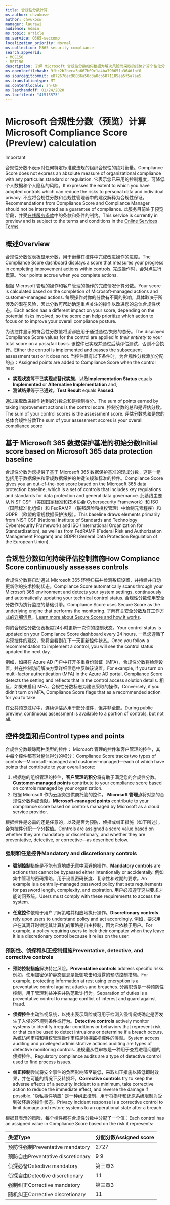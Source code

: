 ```yaml
---
title: 合规性分数计算
ms.author: chvukosw
author: chvukosw
manager: laurawi
audience: Admin
ms.topic: article
ms.service: O365-seccomp
localization_priority: Normal
ms.collection: M365-security-compliance
search.appverid:
- MOE150
- MET150
description: 了解 Microsoft 合规性分数如何根据为解决风险而采取的措施计算个性化分数，并提高您的合规性状况。
ms.openlocfilehash: 9fbc2b2beca3a667b09c1a4ba790651a364d1bf0
ms.sourcegitcommit: e872676ec98036a50d3a0cb5071109ea5f5a7ae5
ms.translationtype: MT
ms.contentlocale: zh-CN
ms.lasthandoff: 01/24/2020
ms.locfileid: "41515573"
---
```

# <a name="microsoft-compliance-score-preview-calculation"></a><span data-ttu-id="d4184-103">Microsoft 合规性分数（预览）计算</span><span class="sxs-lookup"><span data-stu-id="d4184-103">Microsoft Compliance Score (Preview) calculation</span></span>

> [!IMPORTANT]
> <span data-ttu-id="d4184-104">合规性分数不表示对任何特定标准或法规的组织合规性的绝对衡量。</span><span class="sxs-lookup"><span data-stu-id="d4184-104">Compliance Score does not express an absolute measure of organizational compliance with any particular standard or regulation.</span></span> <span data-ttu-id="d4184-105">它表示您已采用的控制程度，可降低个人数据和个人隐私的风险。</span><span class="sxs-lookup"><span data-stu-id="d4184-105">It expresses the extent to which you have adopted controls which can reduce the risks to personal data and individual privacy.</span></span> <span data-ttu-id="d4184-106">不应将合规性分数和合规性管理器中的建议解释为合规性保证。</span><span class="sxs-lookup"><span data-stu-id="d4184-106">Recommendations from Compliance Score and Compliance Manager should not be interpreted as a guarantee of compliance.</span></span> <span data-ttu-id="d4184-107">此服务目前处于预览阶段，并受[在线服务条款](https://go.microsoft.com/fwlink/?linkid=2108910)中的条款和条件的制约。</span><span class="sxs-lookup"><span data-stu-id="d4184-107">This service is currently in preview and is subject to the terms and conditions in the [Online Services Terms](https://go.microsoft.com/fwlink/?linkid=2108910).</span></span>

## <a name="overview"></a><span data-ttu-id="d4184-108">概述</span><span class="sxs-lookup"><span data-stu-id="d4184-108">Overview</span></span>

<span data-ttu-id="d4184-109">合规性分数仪表板显示分数，用于衡量在控件中完成改进操作的进度。</span><span class="sxs-lookup"><span data-stu-id="d4184-109">The Compliance Score dashboard displays a score that measures your progress in completing improvement actions within controls.</span></span> <span data-ttu-id="d4184-110">完成操作时，会对点进行累算。</span><span class="sxs-lookup"><span data-stu-id="d4184-110">Your points accrue when you complete actions.</span></span>

<span data-ttu-id="d4184-111">根据 Microsoft 管理的操作和客户管理的操作的完成情况计算分数。</span><span class="sxs-lookup"><span data-stu-id="d4184-111">Your score is calculated based on the completion of Microsoft-managed actions and customer-managed actions.</span></span> <span data-ttu-id="d4184-112">每项操作对你的分数有不同的影响，具体取决于所涉及的潜在风险，因此分数可帮助确定重点关注的操作以改进您的总体合规性状态。</span><span class="sxs-lookup"><span data-stu-id="d4184-112">Each action has a different impact on your score, depending on the potential risks involved, so the score can help prioritize which action to focus on to improve your overall compliance posture.</span></span>

<span data-ttu-id="d4184-113">为该控件显示的符合性分数值将*全部*应用于通过通过/失败的总分。</span><span class="sxs-lookup"><span data-stu-id="d4184-113">The displayed Compliance Score values for the control are applied *in their entirety* to your total score on a pass/fail basis.</span></span> <span data-ttu-id="d4184-114">该控件已实现并通过后续评估测试，否则不会执行。</span><span class="sxs-lookup"><span data-stu-id="d4184-114">Either the control is implemented and passes the subsequent assessment test or it does not.</span></span> <span data-ttu-id="d4184-115">当控件具有以下条件时，为合规性分数添加分配的点：</span><span class="sxs-lookup"><span data-stu-id="d4184-115">Assigned points are added to Compliance Score when the control has:</span></span>

- <span data-ttu-id="d4184-116">**实现状态**等于已**实现**或**替代实施**，以及</span><span class="sxs-lookup"><span data-stu-id="d4184-116">**Implementation Status** equals **Implemented** or **Alternative Implementation** and,</span></span>
- <span data-ttu-id="d4184-117">**测试结果**等于已**通过**。</span><span class="sxs-lookup"><span data-stu-id="d4184-117">**Test Result** equals **Passed**.</span></span>

<span data-ttu-id="d4184-118">通过采取改进操作达到的分数总和是控制得分。</span><span class="sxs-lookup"><span data-stu-id="d4184-118">The sum of points earned by taking improvement actions is the control score.</span></span> <span data-ttu-id="d4184-119">控制分数的总和是评估分数。</span><span class="sxs-lookup"><span data-stu-id="d4184-119">The sum of your control scores is the assessment score.</span></span> <span data-ttu-id="d4184-120">评估分数总和是您的总体合规性分数</span><span class="sxs-lookup"><span data-stu-id="d4184-120">The sum of your assessment scores is your overall compliance score</span></span>

## <a name="initial-score-based-on-microsoft-365-data-protection-baseline"></a><span data-ttu-id="d4184-121">基于 Microsoft 365 数据保护基准的初始分数</span><span class="sxs-lookup"><span data-stu-id="d4184-121">Initial score based on Microsoft 365 data protection baseline</span></span>
  
<span data-ttu-id="d4184-122">合规性分数为您提供了基于 Microsoft 365 数据保护基准的现成分数，这是一组包括用于数据保护和常规数据保护的关键法规和标准的控件。</span><span class="sxs-lookup"><span data-stu-id="d4184-122">Compliance Score gives you an out-of-the-box score based on the Microsoft 365 data protection baseline, which is a set of controls that includes key regulations and standards for data protection and general data governance.</span></span> <span data-ttu-id="d4184-123">此基线主要从 NIST CSF （美国国家标准和技术协会 Cybersecurity Framework）和 ISO （国际标准化组织）和 FedRAMP （联邦风险和授权管理）中绘制元素程序）和 GDPR （欧盟的常规数据保护法规）。</span><span class="sxs-lookup"><span data-stu-id="d4184-123">This baseline draws elements primarily from NIST CSF (National Institute of Standards and Technology Cybersecurity Framework) and ISO (International Organization for Standardization), as well as from FedRAMP (Federal Risk and Authorization Management Program) and GDPR (General Data Protection Regulation of the European Union).</span></span>

## <a name="how-compliance-score-continuously-assesses-controls"></a><span data-ttu-id="d4184-124">合规性分数如何持续评估控制措施</span><span class="sxs-lookup"><span data-stu-id="d4184-124">How Compliance Score continuously assesses controls</span></span>

<span data-ttu-id="d4184-125">合规性分数将自动通过 Microsoft 365 环境扫描并检测系统设置，并持续并自动更新你的技术控制状态。</span><span class="sxs-lookup"><span data-stu-id="d4184-125">Compliance Score automatically scans through your Microsoft 365 environment and detects your system settings, continuously and automatically updating your technical control status.</span></span> <span data-ttu-id="d4184-126">合规性分数使用安全分数作为执行监控的基础引擎。</span><span class="sxs-lookup"><span data-stu-id="d4184-126">Compliance Score uses Secure Score as the underlying engine that performs the monitoring.</span></span> <span data-ttu-id="d4184-127">[了解有关安全分数及其工作方式的详细信息](../security/mtp/microsoft-secure-score.md)。</span><span class="sxs-lookup"><span data-stu-id="d4184-127">[Learn more about Secure Score and how it works](../security/mtp/microsoft-secure-score.md).</span></span>

<span data-ttu-id="d4184-128">你的合规性分数仪表板每24小时更新一次你的控制状态。</span><span class="sxs-lookup"><span data-stu-id="d4184-128">Your control status is updated on your Compliance Score dashboard every 24 hours.</span></span> <span data-ttu-id="d4184-129">一旦您遵循了实现控件的建议，您将会看到在下一天更新控件状态。</span><span class="sxs-lookup"><span data-stu-id="d4184-129">Once you follow a recommendation to implement a control, you will see the control status updated the next day.</span></span>

<span data-ttu-id="d4184-130">例如，如果在 Azure AD 门户中打开多重身份验证（MFA），合规性分数将检测设置，并在控制访问解决方案详细信息中反映该设置。</span><span class="sxs-lookup"><span data-stu-id="d4184-130">For example, if you turn on multi-factor authentication (MFA) in the Azure AD portal, Compliance Score detects the setting and reflects that in the control access solution details.</span></span> <span data-ttu-id="d4184-131">相反，如果未启用 MFA，合规性分数标志为建议采取的操作。</span><span class="sxs-lookup"><span data-stu-id="d4184-131">Conversely, if you didn’t turn on MFA, Compliance Score flags that as a recommended action for you to take.</span></span>

<span data-ttu-id="d4184-132">在公共预览过程中，连续评估适用于部分控件，但并非全部。</span><span class="sxs-lookup"><span data-stu-id="d4184-132">During public preview, continuous assessment is available to a portion of controls, but not all.</span></span>
  
## <a name="control-types-and-points"></a><span data-ttu-id="d4184-133">控件类型和点</span><span class="sxs-lookup"><span data-stu-id="d4184-133">Control types and points</span></span>

<span data-ttu-id="d4184-134">合规性分数跟踪两种类型的控件： Microsoft 管理的控件和客户管理的控件，其中每个控件都有对整体得分的积分：</span><span class="sxs-lookup"><span data-stu-id="d4184-134">Compliance Score tracks two types of controls—Microsoft-managed and customer-managed—each of which have points that contribute to your overall score:</span></span>

1. <span data-ttu-id="d4184-135">根据您的组织管理的控件，**客户管理的积分**将有助于满足您的合规性分数。</span><span class="sxs-lookup"><span data-stu-id="d4184-135">**Customer-managed points** contribute to your compliance score based on controls managed by your organization.</span></span>
2. <span data-ttu-id="d4184-136">根据 Microsoft 作为云服务提供商托管的控件， **Microsoft 管理点**将对您的合规性分数构成贡献。</span><span class="sxs-lookup"><span data-stu-id="d4184-136">**Microsoft-managed points** contribute to your compliance score based on controls managed by Microsoft as a cloud service provider.</span></span>

<span data-ttu-id="d4184-137">根据控件是必需的还是任意的，以及是否为预防、侦探或纠正措施（如下所述），会为控件分配一个分数值。</span><span class="sxs-lookup"><span data-stu-id="d4184-137">Controls are assigned a score value based on whether they are mandatory or discretionary, and whether they are preventative, detective, or corrective—as described below.</span></span>

### <a name="mandatory-and-discretionary-controls"></a><span data-ttu-id="d4184-138">强制和任意控件</span><span class="sxs-lookup"><span data-stu-id="d4184-138">Mandatory and discretionary controls</span></span>

 - <span data-ttu-id="d4184-139">**强制控制**措施是不能有意地或无意中回避的操作。</span><span class="sxs-lookup"><span data-stu-id="d4184-139">**Mandatory controls** are actions that cannot be bypassed either intentionally or accidentally.</span></span> <span data-ttu-id="d4184-140">例如集中管理的密码策略，用于设置密码长度、复杂性和过期的要求。</span><span class="sxs-lookup"><span data-stu-id="d4184-140">An example is a centrally-managed password policy that sets requirements for password length, complexity, and expiration.</span></span> <span data-ttu-id="d4184-141">用户必须遵守这些要求才能访问系统。</span><span class="sxs-lookup"><span data-stu-id="d4184-141">Users must comply with these requirements to access the system.</span></span>
  
 - <span data-ttu-id="d4184-142">**任意控件**依赖于用户了解策略并相应地执行操作。</span><span class="sxs-lookup"><span data-stu-id="d4184-142">**Discretionary controls** rely upon users to understand policy and act accordingly.</span></span> <span data-ttu-id="d4184-143">例如，要求用户在其离开时锁定其计算机的策略是自由控制，因为它依赖于用户。</span><span class="sxs-lookup"><span data-stu-id="d4184-143">For example, a policy requiring users to lock their computer when they leave it is a discretionary control because it relies on the user.</span></span>
  
### <a name="preventative-detective-and-corrective-controls"></a><span data-ttu-id="d4184-144">预防性、侦探和纠正控制措施</span><span class="sxs-lookup"><span data-stu-id="d4184-144">Preventative, detective, and corrective controls</span></span>
  
 - <span data-ttu-id="d4184-145">**预防控制措施**解决特定风险。</span><span class="sxs-lookup"><span data-stu-id="d4184-145">**Preventative controls** address specific risks.</span></span> <span data-ttu-id="d4184-146">例如，使用加密保护静态信息是抵御攻击和泄露的预防控制措施。</span><span class="sxs-lookup"><span data-stu-id="d4184-146">For example, protecting information at rest using encryption is a preventative control against attacks and breaches.</span></span> <span data-ttu-id="d4184-147">分离职责是一种预防性控制，用于管理利益冲突并防范欺诈行为。</span><span class="sxs-lookup"><span data-stu-id="d4184-147">Separation of duties is a preventative control to manage conflict of interest and guard against fraud.</span></span>
  
 - <span data-ttu-id="d4184-148">**侦探控件**主动监视系统，以找出表示风险或可用于检测入侵情况或确定是否发生了入侵的不规则条件或行为。</span><span class="sxs-lookup"><span data-stu-id="d4184-148">**Detective controls** actively monitor systems to identify irregular conditions or behaviors that represent risk or that can be used to detect intrusions or determine if a breach occurs.</span></span> <span data-ttu-id="d4184-149">系统访问审核和特权管理操作审核是侦探监视控件的类型。</span><span class="sxs-lookup"><span data-stu-id="d4184-149">System access auditing and privileged administrative actions auditing are types of detective monitoring controls.</span></span> <span data-ttu-id="d4184-150">法规遵从性审核是一种用于查找进程问题的侦探控件。</span><span class="sxs-lookup"><span data-stu-id="d4184-150">Regulatory compliance audits are a type of detective control used to find process issues.</span></span>
  
- <span data-ttu-id="d4184-151">**纠正控制**尝试将安全事件的负面影响降至最低，采取纠正措施以降低即时效果，并在可能的情况下反转损坏。</span><span class="sxs-lookup"><span data-stu-id="d4184-151">**Corrective controls** try to keep the adverse effects of a security incident to a minimum, take corrective action to reduce the immediate effect, and reverse the damage if possible.</span></span> <span data-ttu-id="d4184-152">"隐私事件响应" 是一种纠正控制，用于将损坏和还原系统限制为受到破坏后的操作状态。</span><span class="sxs-lookup"><span data-stu-id="d4184-152">Privacy incident response is a corrective control to limit damage and restore systems to an operational state after a breach.</span></span>
  
<span data-ttu-id="d4184-153">根据其表示的风险，每个控件都在合规性分数中分配了一个值：</span><span class="sxs-lookup"><span data-stu-id="d4184-153">Each control has an assigned value in Compliance Score based on the risk it represents:</span></span>

|<span data-ttu-id="d4184-154">**类型**</span><span class="sxs-lookup"><span data-stu-id="d4184-154">**Type**</span></span>|<span data-ttu-id="d4184-155">**分配分数**</span><span class="sxs-lookup"><span data-stu-id="d4184-155">**Assigned score**</span></span>|
|:-----|:-----|
| <span data-ttu-id="d4184-156">预防性强制</span><span class="sxs-lookup"><span data-stu-id="d4184-156">Preventative mandatory</span></span> | <span data-ttu-id="d4184-157">27</span><span class="sxs-lookup"><span data-stu-id="d4184-157">27</span></span> |
| <span data-ttu-id="d4184-158">预防自由</span><span class="sxs-lookup"><span data-stu-id="d4184-158">Preventative discretionary</span></span> | <span data-ttu-id="d4184-159">9 </span><span class="sxs-lookup"><span data-stu-id="d4184-159">9</span></span> |
| <span data-ttu-id="d4184-160">侦探必备</span><span class="sxs-lookup"><span data-stu-id="d4184-160">Detective mandatory</span></span> | <span data-ttu-id="d4184-161">第三章</span><span class="sxs-lookup"><span data-stu-id="d4184-161">3</span></span> |
| <span data-ttu-id="d4184-162">侦探自由</span><span class="sxs-lookup"><span data-stu-id="d4184-162">Detective discretionary</span></span> | <span data-ttu-id="d4184-163">1</span><span class="sxs-lookup"><span data-stu-id="d4184-163">1</span></span> |
| <span data-ttu-id="d4184-164">强制纠正</span><span class="sxs-lookup"><span data-stu-id="d4184-164">Corrective mandatory</span></span> | <span data-ttu-id="d4184-165">第三章</span><span class="sxs-lookup"><span data-stu-id="d4184-165">3</span></span> |
| <span data-ttu-id="d4184-166">随机纠正</span><span class="sxs-lookup"><span data-stu-id="d4184-166">Corrective discretionary</span></span> | <span data-ttu-id="d4184-167">1</span><span class="sxs-lookup"><span data-stu-id="d4184-167">1</span></span> |
  